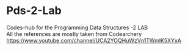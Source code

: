 # Pds-2-Lab
Codes-hub for the Programming Data Structures -2 LAB <br />
All the references are mostly taken from Codearchery <br />
https://www.youtube.com/channel/UCA2YOQHuWzVn1TWmlK5XYxA
